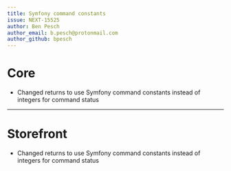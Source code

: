 ```yaml
---
title: Symfony command constants  
issue: NEXT-15525 
author: Ben Pesch  
author_email: b.pesch@protonmail.com   
author_github: bpesch
---
```

# Core
* Changed returns to use Symfony command constants instead of integers for command status
___
# Storefront
* Changed returns to use Symfony command constants instead of integers for command status
